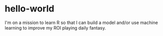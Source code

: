 # hello-world
I'm on a mission to learn R so that I can build a model and/or use machine learning to improve my ROI playing daily fantasy.
